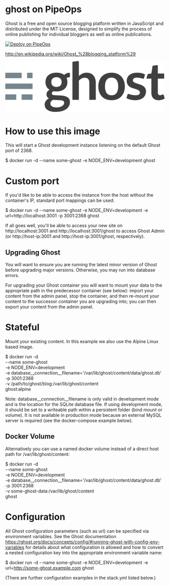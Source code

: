 # ghost on PipeOps


Ghost is a free and open source blogging platform written in JavaScript and distributed under the MIT License, designed to simplify the process of online publishing for individual bloggers as well as online publications.


[![Deploy on PipeOps](https://pub-a1fbf367a4cd458487cfa3f29154ac93.r2.dev/Default.png)](#)


http://en.wikipedia.org/wiki/Ghost_%28blogging_platform%29



![](https://raw.githubusercontent.com/docker-library/docs/c5b6d94dc8f0557925ab37ca43141c0efc5cc363/ghost/logo.png)


# How to use this image

This will start a Ghost development instance listening on the default Ghost port of 2368.

   $ docker run -d --name some-ghost -e NODE_ENV=development ghost

# Custom port

If you'd like to be able to access the instance from the host without the container's IP, standard port mappings can be used:

   $ docker run -d --name some-ghost -e NODE_ENV=development -e url=http://localhost:3001 -p 3001:2368 ghost

If all goes well, you'll be able to access your new site on http://localhost:3001 and http://localhost:3001/ghost to access Ghost Admin (or http://host-ip:3001 and http://host-ip:3001/ghost, respectively).


## Upgrading Ghost

You will want to ensure you are running the latest minor version of Ghost before upgrading major versions. Otherwise, you may run into database errors.

For upgrading your Ghost container you will want to mount your data to the appropriate path in the predecessor container (see below): import your content from the admin panel, stop the container, and then re-mount your content to the successor container you are upgrading into; you can then export your content from the admin panel.


# Stateful

Mount your existing content. In this example we also use the Alpine Linux based image.

$ docker run -d \
	--name some-ghost \
	-e NODE_ENV=development \
	-e database__connection__filename='/var/lib/ghost/content/data/ghost.db' \
	-p 3001:2368 \
	-v /path/to/ghost/blog:/var/lib/ghost/content \
	ghost:alpine

Note: database__connection__filename is only valid in development mode and is the location for the SQLite database file. If using development mode, it should be set to a writeable path within a persistent folder (bind mount or volume). It is not available in production mode because an external MySQL server is required (see the docker-compose example below).


## Docker Volume

Alternatively you can use a named docker volume instead of a direct host path for /var/lib/ghost/content:

$ docker run -d \
	--name some-ghost \
	-e NODE_ENV=development \
	-e database__connection__filename='/var/lib/ghost/content/data/ghost.db' \
	-p 3001:2368 \
	-v some-ghost-data:/var/lib/ghost/content \
	ghost


# Configuration

All Ghost configuration parameters (such as url) can be specified via environment variables. See the Ghost documentation https://ghost.org/docs/concepts/config/#running-ghost-with-config-env-variables for details about what configuration is allowed and how to convert a nested configuration key into the appropriate environment variable name:

  $ docker run -d --name some-ghost -e NODE_ENV=development -e url=http://some-ghost.example.com ghost

(There are further configuration examples in the stack.yml listed below.)

